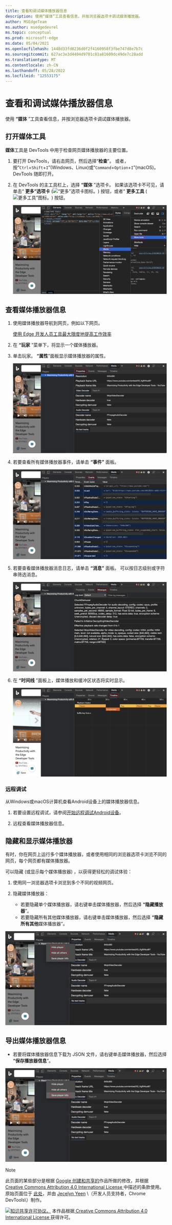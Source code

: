```yaml
---
title: 查看和调试媒体播放器信息
description: 使用“媒体”工具查看信息，并按浏览器选项卡调试媒体播放器。
author: MSEdgeTeam
ms.author: msedgedevrel
ms.topic: conceptual
ms.prod: microsoft-edge
ms.date: 05/04/2021
ms.openlocfilehash: 1448d33fd8236d0f2f4160958f3fbe747d8e7b7c
ms.sourcegitcommit: 627ac3e3d4404d9701c81a81609dc49de7c28add
ms.translationtype: MT
ms.contentlocale: zh-CN
ms.lasthandoff: 05/28/2022
ms.locfileid: "12553175"
---
```

<!-- Copyright Jecelyn Yeen

   Licensed under the Apache License, Version 2.0 (the "License");
   you may not use this file except in compliance with the License.
   You may obtain a copy of the License at

       https://www.apache.org/licenses/LICENSE-2.0

   Unless required by applicable law or agreed to in writing, software
   distributed under the License is distributed on an "AS IS" BASIS,
   WITHOUT WARRANTIES OR CONDITIONS OF ANY KIND, either express or implied.
   See the License for the specific language governing permissions and
   limitations under the License.  -->
# <a name="view-and-debug-media-players-information"></a>查看和调试媒体播放器信息

使用 **“媒体** ”工具查看信息，并按浏览器选项卡调试媒体播放器。


<!-- ====================================================================== -->
## <a name="open-the-media-tool"></a>打开媒体工具

**媒体**工具是 DevTools 中用于检查网页媒体播放器的主要位置。

1. 要打开 DevTools，请右击网页，然后选择“**检查**”。  或者，按“`Ctrl`+`Shift`+`I`”(Windows、Linux)或“`Command`+`Option`+`I`”(macOS)。  DevTools 随即打开。

1. 在 DevTools 的主工具栏上，选择 **“媒体** ”选项卡。 如果该选项卡不可见，请单击“ **更多”选项卡** (![“更多”选项卡图标。](../media/more-tabs-icon-light-theme.png)) 按钮，或者“ **更多工具** (![更多工具”图标。](../media/more-tools-icon-light-theme.png)) 按钮。

   ![媒体面板。](../media/media-panel-empty.msft.png)


<!-- ====================================================================== -->
## <a name="view-media-players-information"></a>查看媒体播放器信息

1. 使用媒体播放器导航到网页，例如以下网页。

    [使用 Edge 开发人员工具最大限度地提高工作效率](https://www.bing.com/videos/search?view=detail&mid=DE0BA14EC0E0D18C06C8DE0BA14EC0E0D18C06C8)

1. 在 **“玩家** ”菜单下，将显示一个媒体播放器。

1. 单击玩家。  **“属性**”面板显示媒体播放器的属性。

   ![媒体属性。](../media/media-panel-view.msft.png)

1. 若要查看所有媒体播放器事件，请单击 **“事件”** 面板。

   ![媒体事件。](../media/media-panel-events.msft.png)

1. 若要查看媒体播放器消息日志，请单击 **“消息”** 面板。  可以按日志级别或字符串筛选消息。

   ![媒体消息。](../media/media-panel-messages.msft.png)

1. 在 **“时间线** ”面板上，媒体播放和缓冲区状态将实时显示。

   ![媒体时间线。](../media/media-panel-timeline.msft.png)

### <a name="remote-debugging"></a>远程调试

从Windows或macOS计算机查看Android设备上的媒体播放器信息。

1. 若要设置远程调试，请参阅[开始远程调试Android设备](../remote-debugging/index.md)。

1. 远程查看媒体播放器信息。

    <!-- TODO: recreate image using an Android device -->
    <!--
   ![Remote debugging.](../media/media-panel-remote-debug.msft.png)
    -->


<!-- ====================================================================== -->
## <a name="hide-and-show-media-players"></a>隐藏和显示媒体播放器

有时，你在网页上运行多个媒体播放器，或者使用相同的浏览器选项卡浏览不同的网页，每个网页都有媒体播放器。

可以隐藏 (或显示每个媒体播放器) ，以获得更轻松的调试体验：

1. 使用同一浏览器选项卡浏览到多个不同的视频网页。

1. 隐藏媒体播放器：
    *  若要隐藏单个媒体播放器，请右键单击媒体播放器，然后选择 **“隐藏播放器**”。
    *  若要隐藏所有其他媒体播放器，请右键单击媒体播放器，然后选择 **“隐藏所有其他**媒体播放器”。

![隐藏媒体播放器。](../media/media-panel-hide-show.msft.png)


<!-- ====================================================================== -->
## <a name="export-media-player-information"></a>导出媒体播放器信息

*  若要将媒体播放器信息下载为 JSON 文件，请右键单击媒体播放器，然后选择 **“保存播放器信息**”。

![导出媒体信息。](../media/media-panel-save.msft.png)


<!-- ====================================================================== -->
> [!NOTE]
> 此页面的某些部分是根据 [Google 创建和共享的](https://developers.google.com/terms/site-policies)作品所做的修改，并根据[ Creative Commons Attribution 4.0 International License ](https://creativecommons.org/licenses/by/4.0)中描述的条款使用。
> 原始页面位于 [此处](https://developers.google.com/web/tools/chrome-devtools/media-panel/index)，并由 [Jecelyn Yeen](https://developers.google.com/web/resources/contributors#jecelyn-yeen)  \（开发人员支持者，Chrome DevTools\）制作。

[![知识共享许可协议。](https://i.creativecommons.org/l/by/4.0/88x31.png)](https://creativecommons.org/licenses/by/4.0)
本作品根据[ Creative Commons Attribution 4.0 International License ](https://creativecommons.org/licenses/by/4.0)获得许可。
